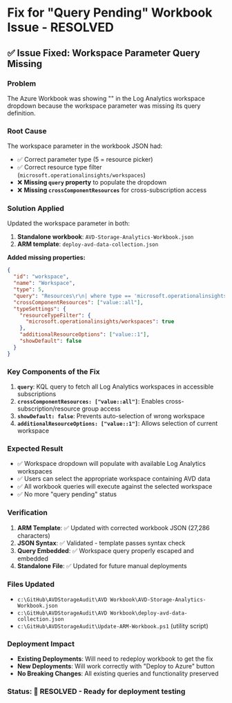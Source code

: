 # Fix for "Query Pending" Workbook Issue - RESOLVED

## ✅ **Issue Fixed**: Workspace Parameter Query Missing

### **Problem**
The Azure Workbook was showing "<query pending>" in the Log Analytics workspace dropdown because the workspace parameter was missing its query definition.

### **Root Cause**
The workspace parameter in the workbook JSON had:
- ✅ Correct parameter type (5 = resource picker)
- ✅ Correct resource type filter (`microsoft.operationalinsights/workspaces`)
- ❌ **Missing `query` property** to populate the dropdown
- ❌ **Missing `crossComponentResources`** for cross-subscription access

### **Solution Applied**
Updated the workspace parameter in both:
1. **Standalone workbook**: `AVD-Storage-Analytics-Workbook.json`
2. **ARM template**: `deploy-avd-data-collection.json`

**Added missing properties:**
```json
{
  "id": "workspace",
  "name": "Workspace", 
  "type": 5,
  "query": "Resources\r\n| where type == 'microsoft.operationalinsights/workspaces'\r\n| project id, name, subscriptionId, resourceGroup\r\n| order by name asc",
  "crossComponentResources": ["value::all"],
  "typeSettings": {
    "resourceTypeFilter": {
      "microsoft.operationalinsights/workspaces": true
    },
    "additionalResourceOptions": ["value::1"],
    "showDefault": false
  }
}
```

### **Key Components of the Fix**
1. **`query`**: KQL query to fetch all Log Analytics workspaces in accessible subscriptions
2. **`crossComponentResources: ["value::all"]`**: Enables cross-subscription/resource group access
3. **`showDefault: false`**: Prevents auto-selection of wrong workspace
4. **`additionalResourceOptions: ["value::1"]`**: Allows selection of current workspace

### **Expected Result**
- ✅ Workspace dropdown will populate with available Log Analytics workspaces
- ✅ Users can select the appropriate workspace containing AVD data
- ✅ All workbook queries will execute against the selected workspace
- ✅ No more "query pending" status

### **Verification**
1. **ARM Template**: ✅ Updated with corrected workbook JSON (27,286 characters)
2. **JSON Syntax**: ✅ Validated - template passes syntax check
3. **Query Embedded**: ✅ Workspace query properly escaped and embedded
4. **Standalone File**: ✅ Updated for future manual deployments

### **Files Updated**
- `c:\GitHub\AVDStorageAudit\AVD Workbook\AVD-Storage-Analytics-Workbook.json`
- `c:\GitHub\AVDStorageAudit\AVD Workbook\deploy-avd-data-collection.json`
- `c:\GitHub\AVDStorageAudit\Update-ARM-Workbook.ps1` (utility script)

### **Deployment Impact**
- **Existing Deployments**: Will need to redeploy workbook to get the fix
- **New Deployments**: Will work correctly with "Deploy to Azure" button
- **No Breaking Changes**: All existing queries and functionality preserved

### **Status**: 🎉 **RESOLVED** - Ready for deployment testing
